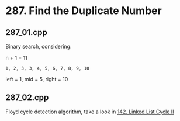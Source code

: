 # 287. Find the Duplicate Number

## 287_01.cpp
Binary search, considering:

n + 1 = 11
```
1, 2, 3, 3, 4, 5, 6, 7, 8, 9, 10
```

left = 1, mid = 5, right = 10

## 287_02.cpp
Floyd cycle detection algorithm, take a look in [142. Linked List Cycle II](https://github.com/cmeslo/leetcode/tree/master/solution/142.%20Linked%20List%20Cycle%20II)
